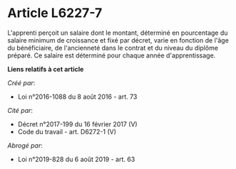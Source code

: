 # Article L6227-7

L'apprenti perçoit un salaire dont le montant, déterminé en pourcentage du salaire minimum de croissance et fixé par décret,
varie en fonction de l'âge du bénéficiaire, de l'ancienneté dans le contrat et du niveau du diplôme préparé. Ce salaire est
déterminé pour chaque année d'apprentissage.

**Liens relatifs à cet article**

_Créé par_:

  - Loi n°2016-1088 du 8 août 2016 - art. 73

_Cité par_:

  - Décret n°2017-199 du 16 février 2017 (V)
  - Code du travail - art. D6272-1 (V)

_Abrogé par_:

  - Loi n°2019-828 du 6 août 2019 - art. 63
